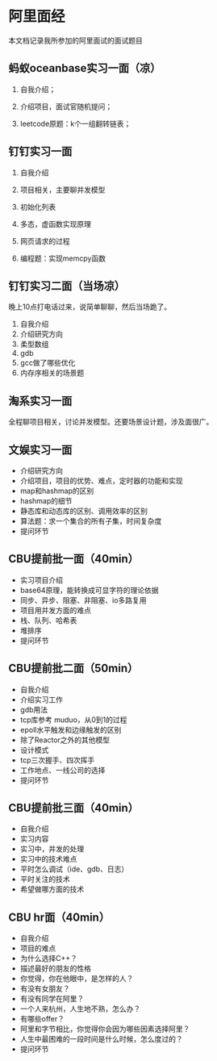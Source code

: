 # 阿里面经

本文档记录我所参加的阿里面试的面试题目

## 蚂蚁oceanbase实习一面（凉）

1. 自我介绍；

2. 介绍项目，面试官随机提问；

3. leetcode原题：k个一组翻转链表；

## 钉钉实习一面

1. 自我介绍

2. 项目相关，主要聊并发模型
3. 初始化列表
4. 多态，虚函数实现原理
5. 网页请求的过程
6. 编程题：实现memcpy函数

## 钉钉实习二面（当场凉）

晚上10点打电话过来，说简单聊聊，然后当场跪了。

1. 自我介绍
2. 介绍研究方向
3. 柔型数组
4. gdb
5. gcc做了哪些优化
6. 内存序相关的场景题

## 淘系实习一面

全程聊项目相关，讨论并发模型。还要场景设计题，涉及面很广。

## 文娱实习一面

- 介绍研究方向
- 介绍项目，项目的优势、难点，定时器的功能和实现
- map和hashmap的区别
- hashmap的细节
- 静态库和动态库的区别、调用效率的区别
- 算法题：求一个集合的所有子集，时间复杂度
- 提问环节

## CBU提前批一面（40min）

- 实习项目介绍
- base64原理，能转换成可显字符的理论依据
- 同步、异步、阻塞、非阻塞、io多路复用
- 项目用并发方面的难点
- 栈、队列、哈希表
- 堆排序
- 提问环节

## CBU提前批二面（50min）

- 自我介绍
- 介绍实习工作
- gdb用法
- tcp库参考 muduo，从0到1的过程
- epoll水平触发和边缘触发的区别
- 除了Reactor之外的其他模型
- 设计模式
- tcp三次握手、四次挥手
- 工作地点、一线公司的选择
- 提问环节

## CBU提前批三面（40min）

- 自我介绍
- 实习内容
- 实习中，并发的处理
- 实习中的技术难点
- 平时怎么调试（ide、gdb、日志）
- 平时关注的技术
- 希望做哪方面的技术

## CBU hr面（40min）

- 自我介绍
- 项目的难点
- 为什么选择C++？
- 描述最好的朋友的性格
- 你觉得，你在他眼中，是怎样的人？
- 有没有女朋友？
- 有没有同学在阿里？
- 一个人来杭州，人生地不熟，怎么办？
- 有哪些offer？
- 阿里和字节相比，你觉得你会因为哪些因素选择阿里？
- 人生中最困难的一段时间是什么时候，怎么度过的？
- 提问环节